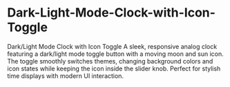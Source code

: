 # Dark-Light-Mode-Clock-with-Icon-Toggle
Dark/Light Mode Clock with Icon Toggle A sleek, responsive analog clock featuring a dark/light mode toggle button with a moving moon and sun icon. The toggle smoothly switches themes, changing background colors and icon states while keeping the icon inside the slider knob. Perfect for stylish time displays with modern UI interaction.
